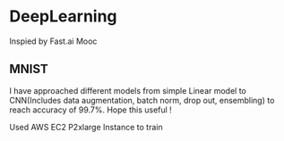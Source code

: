 # DeepLearning

Inspied by Fast.ai Mooc

## MNIST
I have approached different models from simple Linear model to CNN(Includes data augmentation, batch norm, drop out, ensembling) to reach accuracy of 99.7%. Hope this useful !

Used AWS EC2 P2xlarge Instance to train
